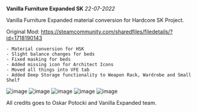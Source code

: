 **Vanilla Furniture Expanded SK** *22-07-2022*

Vanilla Furniture Expanded material conversion for Hardcore SK Project.

Original Mod: https://steamcommunity.com/sharedfiles/filedetails/?id=1718190143

``` 
- Material conversion for HSK
- Slight balance changes for beds
- Fixed masking for beds
- Added missing icon for Architect Icons
- Moved all things into VFE tab
- Added Deep Storage functionality to Weapon Rack, Wardrobe and Small Shelf
```

![image](https://user-images.githubusercontent.com/64644323/159772153-22778e22-a83a-46b5-bb7d-76a15c98afed.png)
![image](https://user-images.githubusercontent.com/64644323/159772176-4a6fd256-73bb-489d-b2f4-3687163297ee.png)
![image](https://user-images.githubusercontent.com/64644323/159772401-8602f9d8-56f6-4c10-933b-b5e09f5b6045.png)
![image](https://user-images.githubusercontent.com/64644323/159772431-b8c44087-a67d-41e3-bbe2-3ed29fa15455.png)
![image](https://user-images.githubusercontent.com/64644323/159772447-7ef0177e-2c44-4b17-baf2-4b758d9728de.png)

All credits goes to Oskar Potocki and Vanilla Expanded team.
